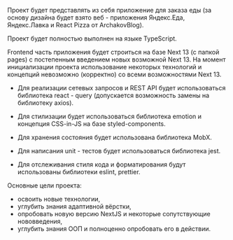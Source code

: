 Проект будет представлять из себя приложение для заказа еды (за основу дизайна будет взято веб - приложения Яндекс.Еда, Яндекс.Лавка и React Pizza от ArchakovBlog).

Проект будет полностью выполнен на языке TypeScript.

Frontend часть приложения будет строиться на базе Next 13 (с папкой pages) с постепенным введением новых возможной Next 13. На момент инициализации проекта использование некоторых технологий и концепций невозможно (корректно) со всеми возможностями Next 13.

- Для реализации сетевых запросов и REST API будет использоваться библиотека react - query (допускается возможность замены на библиотеку axios).

- Для стилизации будет использоваться библиотека emotion и концепция CSS-in-JS на базе styled-components.

- Для хранения состояния будет использована библиотека MobX.

- Для написания unit - тестов будет использоваться библиотека jest.

- Для отслеживания стиля кода и форматирования будут использованы библиотеки eslint, prettier.

Основные цели проекта:

- освоить новые технологии,
- углубить знания адаптивной вёрстки,
- опробовать новую версию NextJS и некоторые сопутствующие нововведения,
- углубить знания ООП и полноценно опробовать его в действии.
